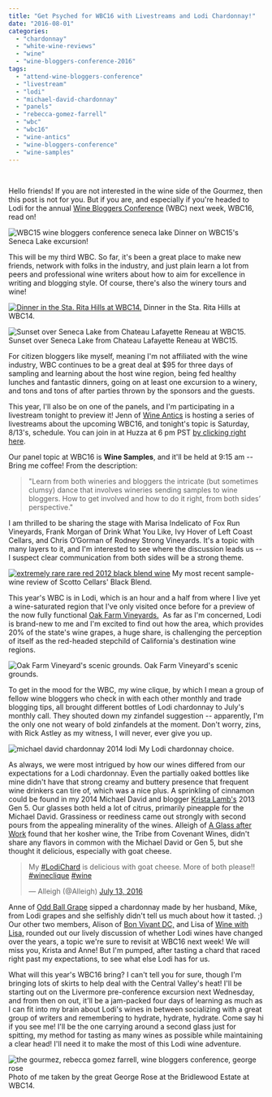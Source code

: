 ```yaml
---
title: "Get Psyched for WBC16 with Livestreams and Lodi Chardonnay!"
date: "2016-08-01"
categories:
  - "chardonnay"
  - "white-wine-reviews"
  - "wine"
  - "wine-bloggers-conference-2016"
tags:
  - "attend-wine-bloggers-conference"
  - "livestream"
  - "lodi"
  - "michael-david-chardonnay"
  - "panels"
  - "rebecca-gomez-farrell"
  - "wbc"
  - "wbc16"
  - "wine-antics"
  - "wine-bloggers-conference"
  - "wine-samples"
---
```


 

Hello friends! If you are not interested in the wine side of the Gourmez, then this post is not for you. But if you are, and especially if you're headed to Lodi for the annual [Wine Bloggers Conference](http://winebloggersconference.org/) (WBC) next week, WBC16, read on!




<div class="caption">

![WBC15 wine bloggers conference seneca lake](http://s3.amazonaws.com/thegourmez-wpmedia/2015/11/2015_WBC_106-500x334.jpg) Dinner on WBC15's Seneca Lake excursion!</div>


This will be my third WBC. So far, it's been a great place to make new friends, network with folks in the industry, and just plain learn a lot from peers and professional wine writers about how to aim for excellence in writing and blogging style. Of course, there's also the winery tours and wine!




<div class="caption">

[![Dinner in the Sta. Rita Hills at WBC14.](http://s3.amazonaws.com/thegourmez-wpmedia/2014/07/WBC_14_102-300x200.jpg)](http://thegourmez.com/2014/07/31/wbc14-sta-rita-hills-wine-santa-barbara/) Dinner in the Sta. Rita Hills at WBC14.</div>





<div class="caption">

![ Sunset over Seneca Lake from Chateau Lafayette Reneau at WBC15.](http://s3.amazonaws.com/thegourmez-wpmedia/2015/08/2015_WBC_141-1024x239.jpg) Sunset over Seneca Lake from Chateau Lafayette Reneau at WBC15.</div>


For citizen bloggers like myself, meaning I'm not affiliated with the wine industry, WBC continues to be a great deal at $95 for three days of sampling and learning about the host wine region, being fed healthy lunches and fantastic dinners, going on at least one excursion to a winery, and tons and tons of after parties thrown by the sponsors and the guests.

This year, I'll also be on one of the panels, and I'm participating in a livestream tonight to preview it! Jenn of [Wine Antics](https://wineantics.com/) is hosting a series of livestreams about the upcoming WBC16, and tonight's topic is Saturday, 8/13's, schedule. You can join in at Huzza at 6 pm PST [by clicking right here](https://huzza.io/wineantics/live-stream/wine-antics-wbc16-livestream-3).

Our panel topic at WBC16 is **Wine Samples**, and it'll be held at 9:15 am -- Bring me coffee! From the description:

> "Learn from both wineries and bloggers the intricate (but sometimes clumsy) dance that involves wineries sending samples to wine bloggers. How to get involved and how to do it right, from both sides’ perspective."

I am thrilled to be sharing the stage with Marisa Indelicato of Fox Run Vineyards, Frank Morgan of Drink What You Like, Ivy Hover of Left Coast Cellars, and Chris O’Gorman of Rodney Strong Vineyards. It's a topic with many layers to it, and I'm interested to see where the discussion leads us -- I suspect clear communication from both sides will be a strong theme.




<div class="caption">

[![extremely rare rare red 2012 black blend wine](http://s3.amazonaws.com/thegourmez-wpmedia/2016/07/Scotto-Black-01-334x500.jpg)](http://thegourmez.com/2016/07/15/extremely-rare-rare-red-2012-black-blend/) My most recent sample-wine review of Scotto Cellars' Black Blend.</div>


This year's WBC is in Lodi, which is an hour and a half from where I live yet a wine-saturated region that I've only visited once before for a preview of the now fully functional [Oak Farm Vineyards.](http://thegourmez.com/2014/09/26/oak-farm-vineyards-winery-expansion-lodi/)  As far as I'm concerned, Lodi is brand-new to me and I'm excited to find out how the area, which provides 20% of the state's wine grapes, a huge share, is challenging the perception of itself as the red-headed stepchild of California's destination wine regions.




<div class="caption">

![Oak Farm Vineyard's scenic grounds.](http://s3.amazonaws.com/thegourmez-wpmedia/2014/09/Oak_Farms_Media_014-1024x175.jpg) Oak Farm Vineyard's scenic grounds.</div>


To get in the mood for the WBC, my wine clique, by which I mean a group of fellow wine bloggers who check in with each other monthly and trade blogging tips, all brought different bottles of Lodi chardonnay to July's monthly call. They shouted down my zinfandel suggestion -- apparently, I'm the only one not weary of bold zinfandels at the moment. Don't worry, zins, with Rick Astley as my witness, I will never, ever give you up.




<div class="caption">

![michael david chardonnay 2014 lodi](http://s3.amazonaws.com/thegourmez-wpmedia/2016/08/Michael-David-Chard-01-358x500.jpg) My Lodi chardonnay choice.</div>


As always, we were most intrigued by how our wines differed from our expectations for a Lodi chardonnay. Even the partially oaked bottles like mine didn't have that strong creamy and buttery presence that frequent wine drinkers can tire of, which was a nice plus. A sprinkling of cinnamon could be found in my 2014 Michael David and blogger [Krista Lamb's](http://www.kristalamb.com/) 2013 Gen 5. Our glasses both held a lot of citrus, primarily pineapple for the Michael David. Grassiness or reediness came out strongly with second pours from the appealing minerality of the wines. Alleigh of [A Glass after Work](http://aglassafterwork.com/blog/) found that her kosher wine, the Tribe from Covenant Wines, didn't share any flavors in common with the Michael David or Gen 5, but she thought it delicious, especially with goat cheese.

<blockquote class="twitter-tweet"><p dir="ltr" lang="en">My <a href="https://twitter.com/hashtag/LodiChard?src=hash">#LodiChard</a> is delicious with goat cheese. More of both please!! <a href="https://twitter.com/hashtag/wineclique?src=hash">#wineclique</a> <a href="https://twitter.com/hashtag/wine?src=hash">#wine</a></p>— Alleigh (@Alleigh) <a href="https://twitter.com/Alleigh/status/753031963238215680">July 13, 2016</a></blockquote>

Anne of [Odd Ball Grape](http://oddballgrape.com/) sipped a chardonnay made by her husband, Mike, from Lodi grapes and she selfishly didn't tell us much about how it tasted. ;) Our other two members, Alison of [Bon Vivant DC,](http://bonvivantdc.com/) and Lisa of [Wine with Lisa,](http://winewithlisa.com/) rounded out our lively discussion of whether Lodi wines have changed over the years, a topic we're sure to revisit at WBC16 next week! We will miss you, Krista and Anne! But I'm pumped, after tasting a chard that raced right past my expectations, to see what else Lodi has for us.

What will this year's WBC16 bring? I can't tell you for sure, though I'm bringing lots of skirts to help deal with the Central Valley's heat! I'll be starting out on the Livermore pre-conference excursion next Wednesday, and from then on out, it'll be a jam-packed four days of learning as much as I can fit into my brain about Lodi's wines in between socializing with a great group of writers and remembering to hydrate, hydrate, hydrate. Come say hi if you see me! I'll be the one carrying around a second glass just for spitting, my method for tasting as many wines as possible while maintaining a clear head! I'll need it to make the most of this Lodi wine adventure.




<div class="caption">

![the gourmez, rebecca gomez farrell, wine bloggers conference, george rose](http://s3.amazonaws.com/thegourmez-wpmedia/2015/08/george-rose-shot-500x402.jpg) Photo of me taken by the great George Rose at the Bridlewood Estate at WBC14.</div>

